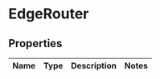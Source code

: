 # EdgeRouter

## Properties
Name | Type | Description | Notes
------------ | ------------- | ------------- | -------------

